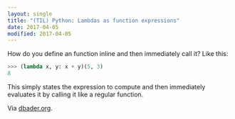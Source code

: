 ```yaml
---
layout: single
title: "(TIL) Python: Lambdas as function expressions"
date: 2017-04-05
modified: 2017-04-05
---
```


How do you define an function inline and then immediately call it? Like this:

```python
>>> (lambda x, y: x + y)(5, 3)
8
```

This simply states the expression to compute and then immediately evaluates it
by calling it like a regular function.

Via [dbader.org](https://dbader.org/blog/python-lambda-functions).
